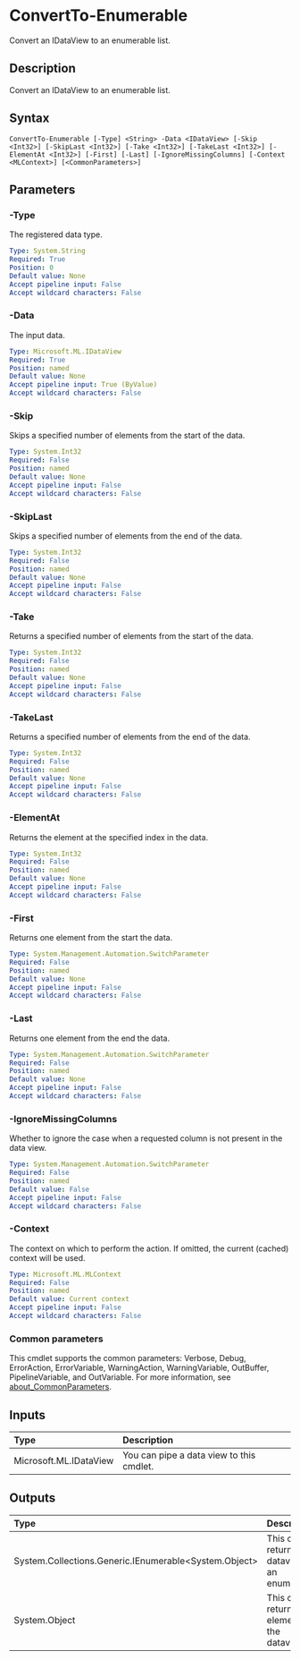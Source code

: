 # ConvertTo-Enumerable

Convert an IDataView to an enumerable list.

## Description

Convert an IDataView to an enumerable list.

## Syntax

```
ConvertTo-Enumerable [-Type] <String> -Data <IDataView> [-Skip <Int32>] [-SkipLast <Int32>] [-Take <Int32>] [-TakeLast <Int32>] [-ElementAt <Int32>] [-First] [-Last] [-IgnoreMissingColumns] [-Context <MLContext>] [<CommonParameters>]
```

## Parameters

### -Type

The registered data type.

```yaml
Type: System.String
Required: True
Position: 0
Default value: None
Accept pipeline input: False
Accept wildcard characters: False
```

### -Data

The input data.

```yaml
Type: Microsoft.ML.IDataView
Required: True
Position: named
Default value: None
Accept pipeline input: True (ByValue)
Accept wildcard characters: False
```

### -Skip

Skips a specified number of elements from the start of the data.

```yaml
Type: System.Int32
Required: False
Position: named
Default value: None
Accept pipeline input: False
Accept wildcard characters: False
```

### -SkipLast

Skips a specified number of elements from the end of the data.

```yaml
Type: System.Int32
Required: False
Position: named
Default value: None
Accept pipeline input: False
Accept wildcard characters: False
```

### -Take

Returns a specified number of elements from the start of the data.

```yaml
Type: System.Int32
Required: False
Position: named
Default value: None
Accept pipeline input: False
Accept wildcard characters: False
```

### -TakeLast

Returns a specified number of elements from the end of the data.

```yaml
Type: System.Int32
Required: False
Position: named
Default value: None
Accept pipeline input: False
Accept wildcard characters: False
```

### -ElementAt

Returns the element at the specified index in the data.

```yaml
Type: System.Int32
Required: False
Position: named
Default value: None
Accept pipeline input: False
Accept wildcard characters: False
```

### -First

Returns one element from the start the data.

```yaml
Type: System.Management.Automation.SwitchParameter
Required: False
Position: named
Default value: None
Accept pipeline input: False
Accept wildcard characters: False
```

### -Last

Returns one element from the end the data.

```yaml
Type: System.Management.Automation.SwitchParameter
Required: False
Position: named
Default value: None
Accept pipeline input: False
Accept wildcard characters: False
```

### -IgnoreMissingColumns

Whether to ignore the case when a requested column is not present in the data view.

```yaml
Type: System.Management.Automation.SwitchParameter
Required: False
Position: named
Default value: False
Accept pipeline input: False
Accept wildcard characters: False
```

### -Context

The context on which to perform the action. If omitted, the current (cached) context will be used.

```yaml
Type: Microsoft.ML.MLContext
Required: False
Position: named
Default value: Current context
Accept pipeline input: False
Accept wildcard characters: False
```

### Common parameters

This cmdlet supports the common parameters: Verbose, Debug, ErrorAction, ErrorVariable, WarningAction, WarningVariable, OutBuffer, PipelineVariable, and OutVariable. For more information, see [about_CommonParameters](https://go.microsoft.com/fwlink/?LinkID=113216).

## Inputs

| Type | Description |
|:---|:---|
| Microsoft.ML.IDataView | You can pipe a data view to this cmdlet. |

## Outputs

| Type | Description |
|:---|:---|
| System.Collections.Generic.IEnumerable<System.Object> | This cmdlet returns the dataview as an enumerable. |
| System.Object | This cmdlet returns an element of the dataview. |


